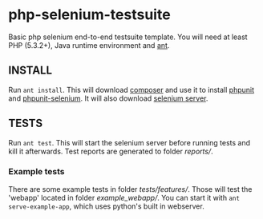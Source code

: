 php-selenium-testsuite
======================

Basic php selenium end-to-end testsuite template.
You will need at least PHP (5.3.2+), Java runtime environment and [ant](http://ant.apache.org).

## INSTALL

Run `ant install`. This will download [composer](https://getcomposer.org/doc/) and use it
to install [phpunit](http://phpunit.de/documentation.html) and
[phpunit-selenium](https://github.com/sebastianbergmann/phpunit-selenium). It will also download
[selenium server](http://www.seleniumhq.org/download/).

## TESTS

Run `ant test`. This will start the selenium server before running tests and kill it
afterwards. Test reports are generated to folder *reports/*.


### Example tests

There are some example tests in folder *tests/features/*. Those will test the 'webapp' located
in folder *example_webapp/*. You can start it with `ant serve-example-app`, which uses
python's built in webserver.

